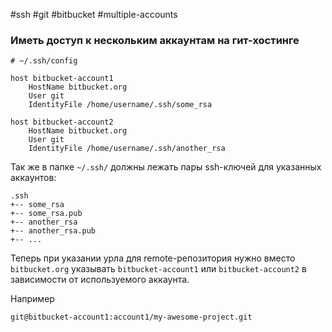 #ssh #git #bitbucket #multiple-accounts 
### Иметь доступ к нескольким аккаунтам на гит-хостинге
```
# ~/.ssh/config

host bitbucket-account1
	HostName bitbucket.org
	User git
	IdentityFile /home/username/.ssh/some_rsa

host bitbucket-account2
	HostName bitbucket.org
	User git
	IdentityFile /home/username/.ssh/another_rsa
```

Так же в папке `~/.ssh/` должны лежать пары ssh-ключей для указанных аккаунтов:
```
.ssh
+-- some_rsa
+-- some_rsa.pub
+-- another_rsa
+-- another_rsa.pub
+-- ...
```

Теперь при указании урла для remote-репозитория нужно вместо `bitbucket.org` указывать `bitbucket-account1` или `bitbucket-account2` в зависимости от используемого аккаунта.

Например
```
git@bitbucket-account1:account1/my-awesome-project.git
```
